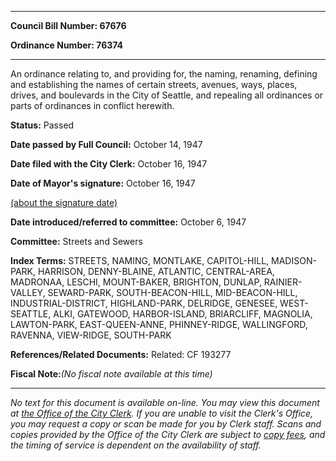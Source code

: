 

********

**Council Bill Number: 67676**
   
**Ordinance Number: 76374**
********

 An ordinance relating to, and providing for, the naming, renaming, defining and establishing the names of certain streets, avenues, ways, places, drives, and boulevards in the City of Seattle, and repealing all ordinances or parts of ordinances in conflict herewith.

**Status:** Passed
   
**Date passed by Full Council:** October 14, 1947
   
**Date filed with the City Clerk:** October 16, 1947
   
**Date of Mayor's signature:** October 16, 1947
   
[(about the signature date)](/~public/approvaldate.htm)
   
   
   
**Date introduced/referred to committee:** October 6, 1947
   
**Committee:** Streets and Sewers
   
   
**Index Terms:** STREETS, NAMING, MONTLAKE, CAPITOL-HILL, MADISON-PARK, HARRISON, DENNY-BLAINE, ATLANTIC, CENTRAL-AREA, MADRONAA, LESCHI, MOUNT-BAKER, BRIGHTON, DUNLAP, RAINIER-VALLEY, SEWARD-PARK, SOUTH-BEACON-HILL, MID-BEACON-HILL, INDUSTRIAL-DISTRICT, HIGHLAND-PARK, DELRIDGE, GENESEE, WEST-SEATTLE, ALKI, GATEWOOD, HARBOR-ISLAND, BRIARCLIFF, MAGNOLIA, LAWTON-PARK, EAST-QUEEN-ANNE, PHINNEY-RIDGE, WALLINGFORD, RAVENNA, VIEW-RIDGE, SOUTH-PARK

**References/Related Documents:** Related: CF 193277

**Fiscal Note:**_(No fiscal note available at this time)_
********

_No text for this document is available on-line. You may view this document at [the Office of the City Clerk](http://www.seattle.gov/leg/clerk/contactUs.htm). If you are unable to visit the Clerk's Office, you may request a copy or scan be made for you by Clerk staff. Scans and copies provided by the Office of the City Clerk are subject to [copy fees](http://clerk.seattle.gov/~public/clerkfees.htm), and the timing of service is dependent on the availability of staff._

